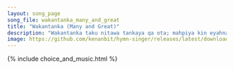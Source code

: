 ```yaml
---
layout: song_page
song_file: wakantanka_many_and_great
title: "Wakantanka (Many and Great)"
description: "Wakantanka taku nitawa tankaya qa ota; mahpiya kin eyahnake ça, maka kin he duowanca; mniowanca śbeya wanke cin, hena oyakihi.  Woehdaku nitawa kin he... theist 1part acapella 2verse musicbyother textbyother chords"
image: https://github.com/kenanbit/hymn-singer/releases/latest/download/wakantanka_many_and_great-trad.png
---
```


{% include choice_and_music.html %}